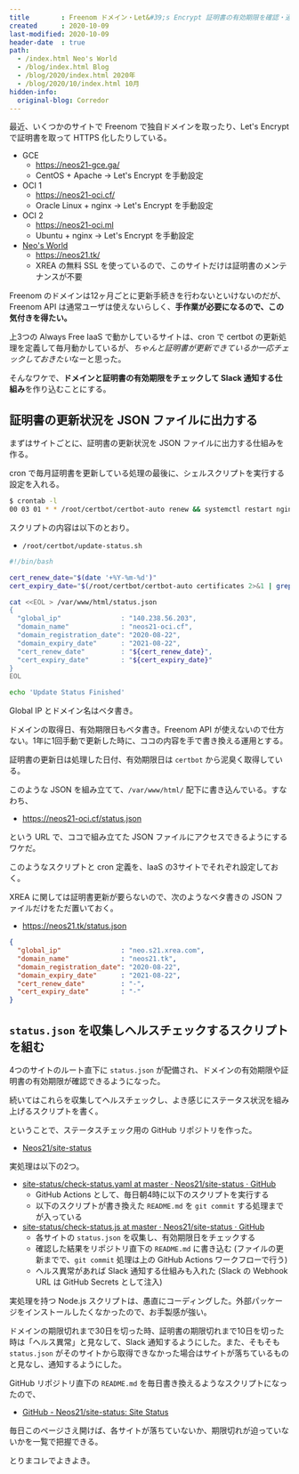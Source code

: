 ```yaml
---
title        : Freenom ドメイン・Let&#39;s Encrypt 証明書の有効期限を確認・通知する仕組みを作った
created      : 2020-10-09
last-modified: 2020-10-09
header-date  : true
path:
  - /index.html Neo's World
  - /blog/index.html Blog
  - /blog/2020/index.html 2020年
  - /blog/2020/10/index.html 10月
hidden-info:
  original-blog: Corredor
---
```


最近、いくつかのサイトで Freenom で独自ドメインを取ったり、Let's Encrypt で証明書を取って HTTPS 化したりしている。

- GCE
  - <https://neos21-gce.ga/>
  - CentOS + Apache → Let's Encrypt を手動設定
- OCI 1
  - <https://neos21-oci.cf/>
  - Oracle Linux + nginx → Let's Encrypt を手動設定
- OCI 2
  - <https://neos21-oci.ml>
  - Ubuntu + nginx → Let's Encrypt を手動設定
- [Neo's World](http://neo.s21.xrea.com/)
  - <https://neos21.tk/>
  - XREA の無料 SSL を使っているので、このサイトだけは証明書のメンテナンスが不要

Freenom のドメインは12ヶ月ごとに更新手続きを行わないといけないのだが、Freenom API は通常ユーザは使えないらしく、**手作業が必要になるので、この気付きを得たい。**

上3つの Always Free IaaS で動かしているサイトは、cron で certbot の更新処理を定義して毎月動かしているが、*ちゃんと証明書が更新できているか一応チェックしておきたい*なーと思った。

そんなワケで、**ドメインと証明書の有効期限をチェックして Slack 通知する仕組み**を作り込むことにする。

## 証明書の更新状況を JSON ファイルに出力する

まずはサイトごとに、証明書の更新状況を JSON ファイルに出力する仕組みを作る。

cron で毎月証明書を更新している処理の最後に、シェルスクリプトを実行する設定を入れる。

```bash
$ crontab -l
00 03 01 * * /root/certbot/certbot-auto renew && systemctl restart nginx && /root/certbot/update-status.sh
```

スクリプトの内容は以下のとおり。

- `/root/certbot/update-status.sh`

```bash
#!/bin/bash

cert_renew_date="$(date '+%Y-%m-%d')"
cert_expiry_date="$(/root/certbot/certbot-auto certificates 2>&1 | grep 'Expiry Date' | sed 's/^.*Date\: //' | sed 's/ .*$//')"

cat <<EOL > /var/www/html/status.json
{
  "global_ip"               : "140.238.56.203",
  "domain_name"             : "neos21-oci.cf",
  "domain_registration_date": "2020-08-22",
  "domain_expiry_date"      : "2021-08-22",
  "cert_renew_date"         : "${cert_renew_date}",
  "cert_expiry_date"        : "${cert_expiry_date}"
}
EOL

echo 'Update Status Finished'
```

Global IP とドメイン名はベタ書き。

ドメインの取得日、有効期限日もベタ書き。Freenom API が使えないので仕方ない。1年に1回手動で更新した時に、ココの内容を手で書き換える運用とする。

証明書の更新日は処理した日付、有効期限日は `certbot` から泥臭く取得している。

このような JSON を組み立てて、`/var/www/html/` 配下に書き込んでいる。すなわち、

- <https://neos21-oci.cf/status.json>

という URL で、ココで組み立てた JSON ファイルにアクセスできるようにするワケだ。

このようなスクリプトと cron 定義を、IaaS の3サイトでそれぞれ設定しておく。

XREA に関しては証明書更新が要らないので、次のようなベタ書きの JSON ファイルだけをただ置いておく。

- <https://neos21.tk/status.json>

```json
{
  "global_ip"               : "neo.s21.xrea.com",
  "domain_name"             : "neos21.tk",
  "domain_registration_date": "2020-08-22",
  "domain_expiry_date"      : "2021-08-22",
  "cert_renew_date"         : "-",
  "cert_expiry_date"        : "-"
}
```

## `status.json` を収集しヘルスチェックするスクリプトを組む

4つのサイトのルート直下に `status.json` が配備され、ドメインの有効期限や証明書の有効期限が確認できるようになった。

続いてはこれらを収集してヘルスチェックし、よき感じにステータス状況を組み上げるスクリプトを書く。

ということで、ステータスチェック用の GitHub リポジトリを作った。

- [Neos21/site-status](https://github.com/Neos21/site-status)

実処理は以下の2つ。

- [site-status/check-status.yaml at master · Neos21/site-status · GitHub](https://github.com/Neos21/site-status/blob/master/.github/workflows/check-status.yaml)
  - GitHub Actions として、毎日朝4時に以下のスクリプトを実行する
  - 以下のスクリプトが書き換えた `README.md` を `git commit` する処理までが入っている
- [site-status/check-status.js at master · Neos21/site-status · GitHub](https://github.com/Neos21/site-status/blob/master/.github/workflows/check-status.js)
  - 各サイトの `status.json` を収集し、有効期限日をチェックする
  - 確認した結果をリポジトリ直下の `README.md` に書き込む (ファイルの更新までで、`git commit` 処理は上の GitHub Actions ワークフローで行う)
  - ヘルス異常があれば Slack 通知する仕組みも入れた (Slack の Webhook URL は GitHub Secrets として注入)

実処理を持つ Node.js スクリプトは、愚直にコーディングした。外部パッケージをインストールしたくなかったので、お手製感が強い。

ドメインの期限切れまで30日を切った時、証明書の期限切れまで10日を切った時は「ヘルス異常」と見なして、Slack 通知するようにした。また、そもそも `status.json` がそのサイトから取得できなかった場合はサイトが落ちているものと見なし、通知するようにした。

GitHub リポジトリ直下の `README.md` を毎日書き換えるようなスクリプトになったので、

- [GitHub - Neos21/site-status: Site Status](https://github.com/Neos21/site-status)

毎日このページさえ開けば、各サイトが落ちていないか、期限切れが迫っていないかを一覧で把握できる。

とりまコレでよきよき。
